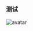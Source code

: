 ### 测试
![avatar](https://github.com/cao-gift/cao-gift.github.io/assets/65548967/6fd06469-7193-490f-b227-b8c886963b4e)
